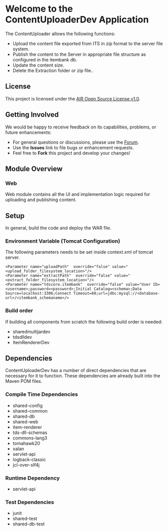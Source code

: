 # Welcome to the ContentUploaderDev Application

The ContentUploader allows the following functions:

* Upload the content file exported from ITS in zip format to the server file system.
* Publish the content to the Server in appropriate file structure as configured in the itembank db.
* Update the content size.
* Delete the Extraction folder or zip file..


## License ##
This project is licensed under the [AIR Open Source License v1.0](http://www.smarterapp.org/documents/American_Institutes_for_Research_Open_Source_Software_License.pdf).

## Getting Involved ##
We would be happy to receive feedback on its capabilities, problems, or future enhancements:

* For general questions or discussions, please use the [Forum](forum_link_here).
* Use the **Issues** link to file bugs or enhancement requests.
* Feel free to **Fork** this project and develop your changes!

## Module Overview

### Web

   Web module contains all the UI and implementation logic required for uploading and publishing content.


## Setup
In general, build the code and deploy the WAR file.

### Environment Variable (Tomcat Configuration)
The following parameters needs to be set inside context.xml of tomcat server.
```
<Parameter name="uploadPath"  override="false" value="<upload_folder_filesystem_location>"/>
<Parameter name="extractPath"  override="false" value="<extract_folder_filesystem_location>"/>
<Parameter name="tdscore.itembank"  override="false" value="User ID=<username>;password=<password>;Initial Catalog=<schema>;Data Source=localhost:3306;Connect Timeout=60;url=jdbc:mysql://<database-url>/<itembank_schemaname>/>

```


### Build order

If building all components from scratch the following build order is needed:

* sharedmultijardev
* tdsdlldev
* ItemRendererDev


## Dependencies
ContentUploaderDev has a number of direct dependencies that are necessary for it to function.  These dependencies are already built into the Maven POM files.

### Compile Time Dependencies

* shared-config
* shared-common
* shared-db
* shared-web
* item-renderer
* tds-dll-schemas
* commons-lang3
* tomahawk20
* xalan
* servlet-api
* logback-classic
* jcl-over-slf4j


### Runtime Dependency

* servlet-api

### Test Dependencies
* junit
* shared-test
* shared-db-test